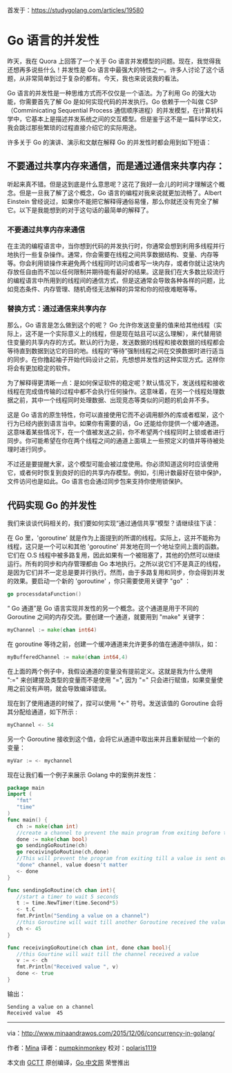 首发于：https://studygolang.com/articles/19580

# Go 语言的并发性

昨天，我在 Quora 上回答了一个关于 Go 语言并发模型的问题。现在，我觉得我还想再多说些什么！并发性是 Go 语言中最强大的特性之一。许多人讨论了这个话题，从非常简单到过于复杂的都有。今天，我也来说说我的看法。

Go 语言的并发性是一种思维方式而不仅仅是一个语法。为了利用 Go 的强大功能，你需要首先了解 Go 是如何实现代码的并发执行。Go 依赖于一个叫做 CSP（Comminicating Sequential Process 通信顺序进程）的并发模型，在计算机科学中，它基本上是描述并发系统之间的交互模型。但是鉴于这不是一篇科学论文，我会跳过那些繁琐的过程直接介绍它的实际用途。

许多关于 Go 的演讲、演示和文献在解释 Go 的并发性时都会用到如下短语：

## 不要通过共享内存来通信，而是通过通信来共享内存：

听起来真不错。但是这到底是什么意思呢？这花了我好一会儿的时间才理解这个概念。但是一旦我了解了这个概念，Go 语言的编程对我来说就更加流畅了。Albert Einstein 曾经说过，如果你不能把它解释得通俗易懂，那么你就还没有完全了解它。以下是我能想到的对于这句话的最简单的解释了。

### 不要通过共享内存来通信

在主流的编程语言中，当你想到代码的并发执行时，你通常会想到利用多线程并行地执行一些复杂操作。通常，你会需要在线程之间共享数据结构、变量、内存等等。你会利用锁操作来避免两个线程同时访问或者写一块内存，或者你就让这块内存放任自由而不加以任何限制并期待能有最好的结果。这是我们在大多数比较流行的编程语言中所用到的线程间的通信方式，但是这通常会导致各种各样的问题，比如竞态条件、内存管理、随机奇怪无法解释的异常和你的彻夜难眠等等。

### 替换方式：通过通信来共享内存

那么，Go 语言是怎么做到这个的呢？ Go 允许你发送变量的值来给其他线程（实际上，这不是一个实际意义上的线程，但是现在姑且可以这么理解），来代替用锁住变量的共享内存的方式。默认的行为是，发送数据的线程和接收数据的线程都会等待直到数据到达它的目的地。线程的“等待”强制线程之间在交换数据时进行适当的同步。在你撸起袖子开始代码设计之前，先想想并发性的这种实现方式。这样你将会有更加稳定的软件。

为了解释得更清晰一点：是如何保证软件的稳定呢？默认情况下，发送线程和接收线程在完成值传输的过程中都不会执行任何操作。这意味着，在另一个线程处理数据之前，其中一个线程同时处理数据、出现竞态等类似的问题的机会并不多。

这是 Go 语言的原生特性，你可以直接使用它而不必调用额外的库或者框架，这个行为已经内嵌到语言当中。如果你有需要的话，Go 还能给你提供一个缓冲通道。这意味着某些情况下，在一个值被发送之前，你不希望两个线程同时上锁或者进行同步。你可能希望在你在两个线程之间的通道上面填上一些预定义的值并等待被处理时进行同步。

不过还是要提醒大家，这个模型可能会被过度使用。你必须知道这何时应该使用它，或者何时恢复到良好的旧的共享内存模型。例如，引用计数最好在锁中保护，文件访问也是如此。Go 语言也会通过同步包来支持你使用锁保护。

## 代码实现 Go 的并发性

我们来谈谈代码相关的，我们要如何实现“通过通信共享”模型？请继续往下读：

在 Go 里，'goroutine' 就是作为上面提到的所谓的线程。实际上，这并不能称为线程，这只是一个可以和其他 'goroutine' 并发地在同一个地址空间上面的函数。它们在 O.S 线程中被多路复用，因此如果有一个被阻塞了，其他的仍然可以继续运行。所有的同步和内存管理都由 Go 本地执行。之所以说它们不是真正的线程，是因为它们并不一定总是要并行执行。然而，由于多路复用和同步，你会得到并发的效果。要启动一个新的 'goroutine' ，你只需要使用关键字 "go" ：

```go
go processdataFunction()
```

“ Go 通道”是 Go 语言实现并发性的另一个概念。这个通道是用于不同的 Goroutine 之间的内存交流。要创建一个通道，就要用到 "make" 关键字：

```go
myChannel := make(chan int64)

```
在 goroutine 等待之前，创建一个缓冲通道来允许更多的值在通道中排队，如：

```go
myBufferedChannel := make(chan int64,4)
```

在上面的两个例子中，我假设通道的变量没有提前定义。这就是我为什么使用 ":=" 来创建提及类型的变量而不是使用 "=", 因为 "=" 只会进行赋值，如果变量使用之前没有声明，就会导致编译错误。

现在到了使用通道的时候了，捏可以使用 "<-" 符号。发送该值的 Goroutine 会将其分配给通道，如下所示 :

```go
myChannel <- 54
```

另一个 Goroutine 接收到这个值，会将它从通道中取出来并且重新赋给一个新的变量：

```go
myVar := <- mychannel
```

现在让我们看一个例子来展示 Golang 中的案例并发性：

 ```go
package main
import (
	"fmt"
	"time"
)
func main() {
	ch := make(chan int)
	//create a channel to prevent the main program from exiting before the done signal is received
	done := make(chan bool)
	go sendingGoRoutine(ch)
	go receivingGoRoutine(ch,done)
	//This will prevent the program from exiting till a value is sent over the
    "done" channel, value doesn't matter
	<- done
}

func sendingGoRoutine(ch chan int){
	//start a timer to wait 5 seconds
	t := time.NewTimer(time.Second*5)
	<- t.C
	fmt.Println("Sending a value on a channel")
    //this Goroutine will wait till another Goroutine received the value
    ch <- 45
}

func receivingGoRoutine(ch chan int, done chan bool){
	//this Gourtine will wait till the channel received a value
    v := <- ch
	fmt.Println("Received value ", v)
	done <- true
}
```

输出：

```
Sending a value on a channel
Received value  45
```

---

via：http://www.minaandrawos.com/2015/12/06/concurrency-in-golang/

作者：[Mina](http://www.minaandrawos.com/about-me/)
译者：[pumpkinmonkey](https://github.com/pumpkinmonkey)
校对：[polaris1119](https://github.com/polaris1119)

本文由 [GCTT](https://github.com/studygolang/GCTT) 原创编译，[Go 中文网](https://studygolang.com/) 荣誉推出
